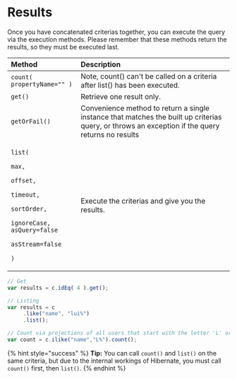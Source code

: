 # Results

Once you have concatenated criterias together, you can execute the query via the execution methods. Please remember that these methods return the results, so they must be executed last.

<table>
  <thead>
    <tr>
      <th style="text-align:left">Method</th>
      <th style="text-align:left">Description</th>
    </tr>
  </thead>
  <tbody>
    <tr>
      <td style="text-align:left"><code>count( propertyName=&quot;&quot; )</code>
      </td>
      <td style="text-align:left">Note, count() can&apos;t be called on a criteria after list() has been
        executed.</td>
    </tr>
    <tr>
      <td style="text-align:left"><code>get()</code>
      </td>
      <td style="text-align:left">Retrieve one result only.</td>
    </tr>
    <tr>
      <td style="text-align:left"><code>getOrFail()</code>
      </td>
      <td style="text-align:left">Convenience method to return a single instance that matches the built
        up criterias query, or throws an exception if the query returns no results</td>
    </tr>
    <tr>
      <td style="text-align:left">
        <p><code>list(</code>
        </p>
        <p><code>max,</code>
        </p>
        <p><code>offset,</code>
        </p>
        <p><code>timeout,</code>
        </p>
        <p><code>sortOrder,</code>
        </p>
        <p><code>ignoreCase, asQuery=false</code>
        </p>
        <p><code>asStream=false</code>
        </p>
        <p><code>)</code>
        </p>
      </td>
      <td style="text-align:left">Execute the criterias and give you the results.</td>
    </tr>
  </tbody>
</table>

```javascript
// Get
var results = c.idEq( 4 ).get();

// Listing
var results = c
     .like("name", "lui%")
     .list();

// Count via projections of all users that start with the letter 'L' or 'l' using case-insensitive-like
var count = c.ilike("name","L%").count();
```

{% hint style="success" %}
**Tip:** You can call `count()` and `list()` on the same criteria, but due to the internal workings of Hibernate, you must call `count()` first, then `list()`.
{% endhint %}

